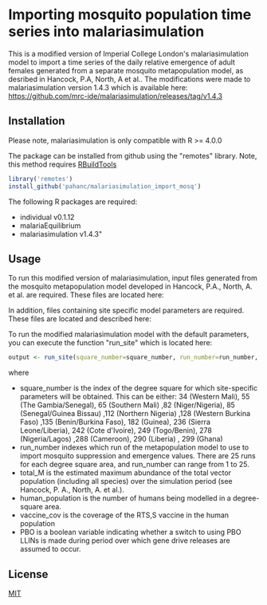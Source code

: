 
# Importing mosquito population time series into malariasimulation

This is a modified version of Imperial College London's malariasimulation model to import a time series of the daily relative emergence of adult females generated from a separate mosquito metapopulation model, as desribed in Hancock, P.A, North, A et al.. The modifications were made to malariasimulation version 1.4.3 which is available here:
https://github.com/mrc-ide/malariasimulation/releases/tag/v1.4.3

## Installation

Please note, malariasimulation is only compatible with R >= 4.0.0

The package can be installed from github using the "remotes" library. Note, this
method requires [RBuildTools](https://cran.r-project.org/bin/windows/Rtools/)

```R
library('remotes')
install_github('pahanc/malariasimulation_import_mosq')
```

The following R packages are required:
* individual v0.1.12
* malariaEquilibrium 
* malariasimulation v1.4.3"

## Usage

To run this modified version of malariasimulation, input files generated from the mosquito metapopulation model developed in Hancock, P.A., North, A. et al. are required. These files are located here: 

In addition, files containing site specific model parameters are required. These files are located and described here: 


To run the modified malariasimulation model with the default parameters, you
can execute the function "run_site" which is located here:

```R
output <- run_site(square_number=square_number, run_number=run_number, total_M=totalM, human_population=human_population, vaccine_cov=vaccine_cov, PBO=PBO)
```
where
*  square_number is the index of the degree square for which site-specific parameters will be obtained. This can be either: 34 (Western Mali),  55 (The Gambia/Senegal),  65 (Southern Mali)  ,82 (Niger/Nigeria), 85 (Senegal/Guinea Bissau) ,112 (Northern Nigeria) ,128 (Western Burkina Faso) ,135 (Benin/Burkina Faso), 182 (Guinea), 236 (Sierra Leone/Liberia), 242 (Cote d'Ivoire), 249 (Togo/Benin), 278 (Nigeria/Lagos) ,288 (Cameroon), 290 (Liberia) , 299 (Ghana)
*  run_number indexes which run of the metapopulation model to use to import mosquito suppression and emergence values. There are 25 runs for each degree square area, and run_number can range from 1 to 25.
*  total_M is the estimated maximum abundance of the total vector population (including all species) over the simulation period (see Hancock, P. A., North, A. et al.).
*   human_population is the number of humans being modelled in a degree-square area.
*   vaccine_cov is the coverage of the RTS,S vaccine in the human population
*  PBO is a boolean variable indicating whether a switch to using PBO LLINs is made during period over which gene drive releases are assumed to occur.


## License
[MIT](https://choosealicense.com/licenses/mit/)
